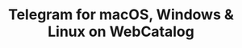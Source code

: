 ---
name: Telegram
category: Social Networking
title: 'Telegram for macOS, Windows & Linux on WebCatalog'
key: telegram
fullUrl: 'https://web.telegram.org/'
hostname: web.telegram.org

---